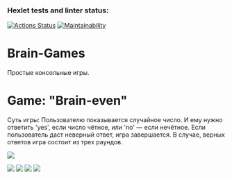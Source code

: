 ### Hexlet tests and linter status:
[![Actions Status](https://github.com/TreshaNatalia/frontend-project-44/workflows/hexlet-check/badge.svg)](https://github.com/TreshaNatalia/frontend-project-44/actions)
[![Maintainability](https://api.codeclimate.com/v1/badges/699655474f7d400f8dc9/maintainability)](https://codeclimate.com/github/TreshaNatalia/frontend-project-44/maintainability)
# Brain-Games
 Простые консольные игры.
 # Game:  "Brain-even" 
 Суть игры: Пользователю показывается случайное число. И ему нужно ответить 'yes', если число чётное, или 'no' — если нечётное. Если пользователь даст неверный ответ, игра завершается. В случае, верных ответов игра состоит из трех раундов.

<a href="https://asciinema.org/a/eOemvh7DPLNgx5Og8tHqQ7A6Z" target="_blank"><img src="https://asciinema.org/a/eOemvh7DPLNgx5Og8tHqQ7A6Z.svg" /></a>

<a href="https://asciinema.org/a/q6mk1lnq0IlqLykadWbnbflXc" target="_blank"><img src="https://asciinema.org/a/q6mk1lnq0IlqLykadWbnbflXc.svg" /></a>
<a href="https://asciinema.org/a/mtCLLDpccWC41SalOKPjIR8nb" target="_blank"><img src="https://asciinema.org/a/mtCLLDpccWC41SalOKPjIR8nb.svg" /></a>
<a href="https://asciinema.org/a/HDvPqqWJ50Rxf3HDONrXNHoxi" target="_blank"><img src="https://asciinema.org/a/HDvPqqWJ50Rxf3HDONrXNHoxi.svg" /></a>
<a href="https://asciinema.org/a/ogxQHlTQP3VnHZEbBNn7N1ieZ" target="_blank"><img src="https://asciinema.org/a/ogxQHlTQP3VnHZEbBNn7N1ieZ.svg" /></a>